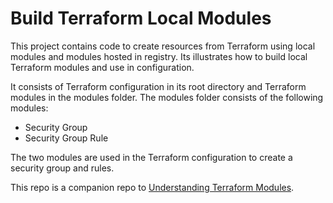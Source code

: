 # Build Terraform Local Modules

This project contains code to create resources from Terraform using local modules and modules hosted in registry. Its illustrates how to build local Terraform modules and use in configuration.

It consists of Terraform configuration in its root directory and Terraform modules in the modules folder.
The modules folder consists of the following modules:

- Security Group
- Security Group Rule

The two modules are used in the Terraform configuration to create a security group and rules.

This repo is a companion repo to [Understanding Terraform Modules](https://medium.com/@emmanuelkoomson).
